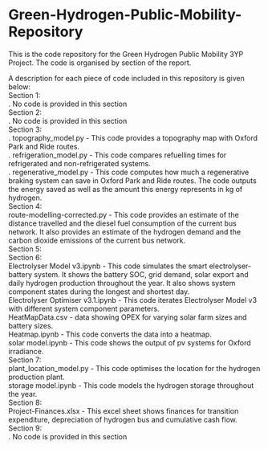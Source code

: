 # Green-Hydrogen-Public-Mobility-Repository
This is the code repository for the Green Hydrogen Public Mobility 3YP Project. The code is organised by section of the report.

A description for each piece of code included in this repository is given below:\
Section 1:\
. No code is provided in this section\
Section 2:\
. No code is provided in this section\
Section 3:\
. topography_model.py - This code provides a topography map with Oxford Park and Ride routes.\
. refrigeration_model.py - This code compares refuelling times for refrigerated and non-refrigerated systems.\
. regenerative_model.py - This code computes how much a regenerative braking system can save in Oxford Park and Ride routes. The code outputs the energy saved as well as the amount this energy represents in kg of hydrogen. \
Section 4:\
route-modelling-corrected.py - This code provides an estimate of the distance travelled and the diesel fuel consumption of the current bus network. It also provides an estimate of the hydrogen demand and the carbon dioxide emissions of the current bus network.\
Section 5:\
Section 6:\
Electrolyser Model v3.ipynb - This code simulates the smart electrolyser-battery system. It shows the battery SOC, grid demand, solar export and daily hydrogen production throughout the year. It also shows system component states during the longest and shortest day. \
Electrolyser Optimiser v3.1.ipynb - This code iterates Electrolyser Model v3 with different system component parameters. \
HeatMapData.csv - data showing OPEX for varying solar farm sizes and battery sizes.\
Heatmap.ipynb - This code converts the data into a heatmap. \
solar model.ipynb - This code shows the output of pv systems for Oxford irradiance.\
Section 7:\
 plant_location_model.py - This code optimises the location for the hydrogen production plant.\
 storage model.ipynb - This code models the hydrogen storage throughout the year.\
Section 8:\
Project-Finances.xlsx - This excel sheet shows finances for transition expenditure, depreciation of hydrogen bus and cumulative cash flow.
Section 9:\
. No code is provided in this section
